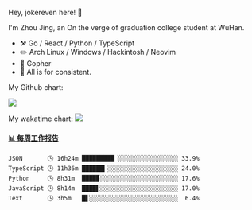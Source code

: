 Hey, jokereven here! 👋

I'm Zhou Jing, an On the verge of graduation college student at WuHan.

-   :hammer_and_pick: Go / React / Python / TypeScript
-   :pencil2: Arch Linux / Windows / Hackintosh / Neovim
-   :seedling: Gopher
-   :thought_balloon: All is for consistent.

My Github chart:

![](https://ghchart.rshah.org/JonnieWayy)

My wakatime chart:
![](https://wakatime.com/share/@jokereven/1679dc82-4bf9-4b63-9203-390d608503de.png)

<!-- waka-box start -->
#### <a href="https://gist.github.com/9f8118785e2d128d746db5f61b0e0a2a" target="_blank">📊 每周工作报告</a>
```text
JSON       🕓 16h24m █████████▏░░░░░░░░░░░░░░░░░ 33.9%
TypeScript 🕓 11h36m ██████▍░░░░░░░░░░░░░░░░░░░░ 24.0%
Python     🕓 8h31m  ████▊░░░░░░░░░░░░░░░░░░░░░░ 17.6%
JavaScript 🕓 8h14m  ████▌░░░░░░░░░░░░░░░░░░░░░░ 17.0%
Text       🕓 3h5m   █▋░░░░░░░░░░░░░░░░░░░░░░░░░  6.4%
```
<!-- Powered by https://github.com/journey-ad/waka-box-go . -->
<!-- waka-box end -->
